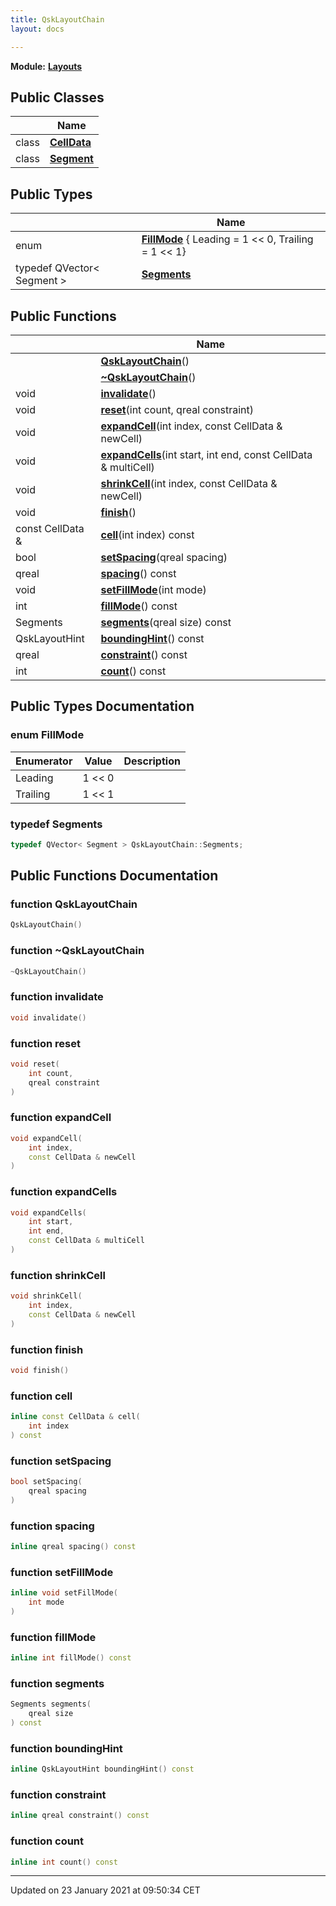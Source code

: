 ```yaml
---
title: QskLayoutChain
layout: docs

---
```



**Module:** **[Layouts](/docs/modules/group___layouts/)**



## Public Classes

|                | Name           |
| -------------- | -------------- |
| class | **[CellData](/docs/classes/class_qsk_layout_chain_1_1_cell_data/)**  |
| class | **[Segment](/docs/classes/class_qsk_layout_chain_1_1_segment/)**  |

## Public Types

|                | Name           |
| -------------- | -------------- |
| enum| **[FillMode](/docs/classes/class_qsk_layout_chain/#enum-fillmode)** { Leading = 1 << 0, Trailing = 1 << 1} |
| typedef QVector< Segment > | **[Segments](/docs/classes/class_qsk_layout_chain/#typedef-segments)**  |

## Public Functions

|                | Name           |
| -------------- | -------------- |
| | **[QskLayoutChain](/docs/classes/class_qsk_layout_chain/#function-qsklayoutchain)**() |
| | **[~QskLayoutChain](/docs/classes/class_qsk_layout_chain/#function-~qsklayoutchain)**() |
| void | **[invalidate](/docs/classes/class_qsk_layout_chain/#function-invalidate)**() |
| void | **[reset](/docs/classes/class_qsk_layout_chain/#function-reset)**(int count, qreal constraint) |
| void | **[expandCell](/docs/classes/class_qsk_layout_chain/#function-expandcell)**(int index, const CellData & newCell) |
| void | **[expandCells](/docs/classes/class_qsk_layout_chain/#function-expandcells)**(int start, int end, const CellData & multiCell) |
| void | **[shrinkCell](/docs/classes/class_qsk_layout_chain/#function-shrinkcell)**(int index, const CellData & newCell) |
| void | **[finish](/docs/classes/class_qsk_layout_chain/#function-finish)**() |
| const CellData & | **[cell](/docs/classes/class_qsk_layout_chain/#function-cell)**(int index) const |
| bool | **[setSpacing](/docs/classes/class_qsk_layout_chain/#function-setspacing)**(qreal spacing) |
| qreal | **[spacing](/docs/classes/class_qsk_layout_chain/#function-spacing)**() const |
| void | **[setFillMode](/docs/classes/class_qsk_layout_chain/#function-setfillmode)**(int mode) |
| int | **[fillMode](/docs/classes/class_qsk_layout_chain/#function-fillmode)**() const |
| Segments | **[segments](/docs/classes/class_qsk_layout_chain/#function-segments)**(qreal size) const |
| QskLayoutHint | **[boundingHint](/docs/classes/class_qsk_layout_chain/#function-boundinghint)**() const |
| qreal | **[constraint](/docs/classes/class_qsk_layout_chain/#function-constraint)**() const |
| int | **[count](/docs/classes/class_qsk_layout_chain/#function-count)**() const |

## Public Types Documentation

### enum FillMode

| Enumerator | Value | Description |
| ---------- | ----- | ----------- |
| Leading | 1 << 0|   |
| Trailing | 1 << 1|   |




### typedef Segments

```cpp
typedef QVector< Segment > QskLayoutChain::Segments;
```


## Public Functions Documentation

### function QskLayoutChain

```cpp
QskLayoutChain()
```


### function ~QskLayoutChain

```cpp
~QskLayoutChain()
```


### function invalidate

```cpp
void invalidate()
```


### function reset

```cpp
void reset(
    int count,
    qreal constraint
)
```


### function expandCell

```cpp
void expandCell(
    int index,
    const CellData & newCell
)
```


### function expandCells

```cpp
void expandCells(
    int start,
    int end,
    const CellData & multiCell
)
```


### function shrinkCell

```cpp
void shrinkCell(
    int index,
    const CellData & newCell
)
```


### function finish

```cpp
void finish()
```


### function cell

```cpp
inline const CellData & cell(
    int index
) const
```


### function setSpacing

```cpp
bool setSpacing(
    qreal spacing
)
```


### function spacing

```cpp
inline qreal spacing() const
```


### function setFillMode

```cpp
inline void setFillMode(
    int mode
)
```


### function fillMode

```cpp
inline int fillMode() const
```


### function segments

```cpp
Segments segments(
    qreal size
) const
```


### function boundingHint

```cpp
inline QskLayoutHint boundingHint() const
```


### function constraint

```cpp
inline qreal constraint() const
```


### function count

```cpp
inline int count() const
```


-------------------------------

Updated on 23 January 2021 at 09:50:34 CET